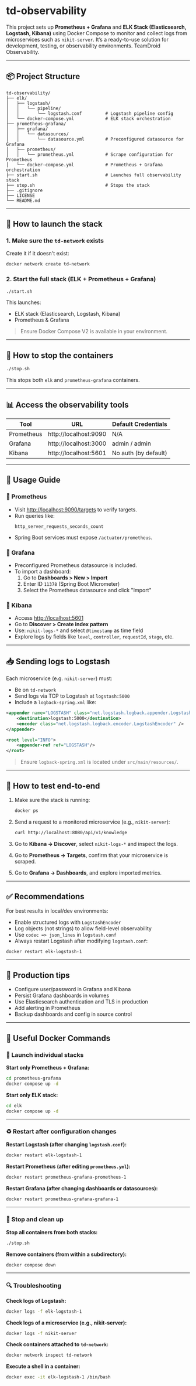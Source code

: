 # td-observability

This project sets up **Prometheus + Grafana** and **ELK Stack (Elasticsearch, Logstash, Kibana)** using Docker Compose to monitor and collect logs from microservices such as `nikit-server`. It’s a ready-to-use solution for development, testing, or observability environments. TeamDroid Observability.

---

## 📦 Project Structure

```
td-observability/
├── elk/
│   ├── logstash/
│   │   └── pipeline/
│   │       └── logstash.conf         # Logstash pipeline config
│   └── docker-compose.yml            # ELK stack orchestration
├── prometheus-grafana/
│   ├── grafana/
│   │   └── datasources/
│   │       └── datasource.yml        # Preconfigured datasource for Grafana
│   ├── prometheus/
│   │   └── prometheus.yml            # Scrape configuration for Prometheus
│   └── docker-compose.yml            # Prometheus + Grafana orchestration
├── start.sh                          # Launches full observability stack
├── stop.sh                           # Stops the stack
├── .gitignore
├── LICENSE
└── README.md
```

---

## 🚀 How to launch the stack

### 1. Make sure the `td-network` exists

Create it if it doesn't exist:

```bash
docker network create td-network
```

### 2. Start the full stack (ELK + Prometheus + Grafana)

```bash
./start.sh
```

This launches:
- ELK stack (Elasticsearch, Logstash, Kibana)
- Prometheus & Grafana

> Ensure Docker Compose V2 is available in your environment.

---

## 🧯 How to stop the containers

```bash
./stop.sh
```

This stops both `elk` and `prometheus-grafana` containers.

---

## 📊 Access the observability tools

| Tool         | URL                  | Default Credentials       |
|--------------|----------------------|---------------------------|
| Prometheus   | http://localhost:9090| N/A                       |
| Grafana      | http://localhost:3000| admin / admin             |
| Kibana       | http://localhost:5601| No auth (by default)      |

---

## 🔎 Usage Guide

### 🔹 Prometheus

- Visit [http://localhost:9090/targets](http://localhost:9090/targets) to verify targets.
- Run queries like:
  ```text
  http_server_requests_seconds_count
  ```
- Spring Boot services must expose `/actuator/prometheus`.

### 🔹 Grafana

- Preconfigured Prometheus datasource is included.
- To import a dashboard:
  1. Go to **Dashboards > New > Import**
  2. Enter ID `11378` (Spring Boot Micrometer)
  3. Select the Prometheus datasource and click "Import"

### 🔹 Kibana

- Access [http://localhost:5601](http://localhost:5601)
- Go to **Discover > Create index pattern**
- Use: `nikit-logs-*` and select `@timestamp` as time field
- Explore logs by fields like `level`, `controller`, `requestId`, `stage`, etc.

---

## 📥 Sending logs to Logstash

Each microservice (e.g. `nikit-server`) must:

- Be on `td-network`
- Send logs via TCP to Logstash at `logstash:5000`
- Include a `logback-spring.xml` like:

```xml
<appender name="LOGSTASH" class="net.logstash.logback.appender.LogstashTcpSocketAppender">
    <destination>logstash:5000</destination>
    <encoder class="net.logstash.logback.encoder.LogstashEncoder" />
</appender>

<root level="INFO">
    <appender-ref ref="LOGSTASH"/>
</root>
```

> Ensure `logback-spring.xml` is located under `src/main/resources/`.

---

## 🧪 How to test end-to-end

1. Make sure the stack is running:
   ```bash
   docker ps
   ```

2. Send a request to a monitored microservice (e.g., `nikit-server`):
   ```bash
   curl http://localhost:8080/api/v1/knowledge
   ```

3. Go to **Kibana → Discover**, select `nikit-logs-*` and inspect the logs.
4. Go to **Prometheus → Targets**, confirm that your microservice is scraped.
5. Go to **Grafana → Dashboards**, and explore imported metrics.

---

## ✅ Recommendations

For best results in local/dev environments:

- Enable structured logs with `LogstashEncoder`
- Log objects (not strings) to allow field-level observability
- Use `codec => json_lines` in `logstash.conf`
- Always restart Logstash after modifying `logstash.conf`:

```bash
docker restart elk-logstash-1
```

---

## 🔐 Production tips

- Configure user/password in Grafana and Kibana
- Persist Grafana dashboards in volumes
- Use Elasticsearch authentication and TLS in production
- Add alerting in Prometheus
- Backup dashboards and config in source control

---

## 🐳 Useful Docker Commands

### 🔹 Launch individual stacks

**Start only Prometheus + Grafana:**
```bash
cd prometheus-grafana
docker compose up -d
```

**Start only ELK stack:**
```bash
cd elk
docker compose up -d
```

---

### ♻️ Restart after configuration changes

**Restart Logstash (after changing `logstash.conf`):**
```bash
docker restart elk-logstash-1
```

**Restart Prometheus (after editing `prometheus.yml`):**
```bash
docker restart prometheus-grafana-prometheus-1
```

**Restart Grafana (after changing dashboards or datasources):**
```bash
docker restart prometheus-grafana-grafana-1
```

---

### 🧯 Stop and clean up

**Stop all containers from both stacks:**
```bash
./stop.sh
```

**Remove containers (from within a subdirectory):**
```bash
docker compose down
```

---

### 🔍 Troubleshooting

**Check logs of Logstash:**
```bash
docker logs -f elk-logstash-1
```

**Check logs of a microservice (e.g., nikit-server):**
```bash
docker logs -f nikit-server
```

**Check containers attached to `td-network`:**
```bash
docker network inspect td-network
```

**Execute a shell in a container:**
```bash
docker exec -it elk-logstash-1 /bin/bash
```
